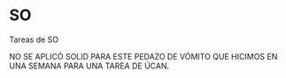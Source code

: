 # SO
Tareas de SO

NO SE APLICÓ SOLID PARA ESTE PEDAZO DE VÓMITO QUE HICIMOS EN UNA SEMANA PARA UNA TAREA DE ÚCAN.

